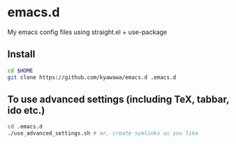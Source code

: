 # emacs.d
My emacs config files using straight.el + use-package

## Install
```bash
cd $HOME
git clone https://github.com/kyawawa/emacs.d .emacs.d
```

## To use advanced settings (including TeX, tabbar, ido etc.)
```bash
cd .emacs.d
./use_advanced_settings.sh # or, create symlinks as you like
```
